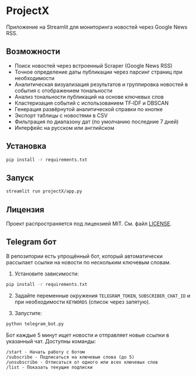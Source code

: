 # ProjectX

Приложение на Streamlit для мониторинга новостей через Google News RSS.

## Возможности
* Поиск новостей через встроенный Scraper (Google News RSS)
* Точное определение даты публикации через парсинг страниц при необходимости
* Аналитическая визуализация результатов и группировка новостей в события с отображением тональности
* Анализ тональности публикаций на основе ключевых слов
* Кластеризация событий с использованием TF‑IDF и DBSCAN
* Генерация развёрнутой аналитической справки по кнопке
* Экспорт таблицы с новостями в CSV
* Фильтрация по диапазону дат (по умолчанию последние 7 дней)
* Интерфейс на русском или английском

## Установка

```bash
pip install -r requirements.txt
```

## Запуск

```bash
streamlit run projectX/app.py
```

## Лицензия

Проект распространяется под лицензией MIT. См. файл [LICENSE](LICENSE).

## Telegram бот

В репозитории есть упрощённый бот, который автоматически рассылает ссылки на новости по нескольким ключевым словам.

1. Установите зависимости:
```bash
pip install -r requirements.txt
```

2. Задайте переменные окружения `TELEGRAM_TOKEN`, `SUBSCRIBER_CHAT_ID` и при необходимости `KEYWORDS` (список через запятую).

3. Запустите:
```bash
python telegram_bot.py
```

Бот каждые 5 минут ищет новости и отправляет новые ссылки в указанный чат.
Доступны команды:
```
/start - Начать работу с ботом
/subscribe - Подписаться на ключевые слова (до 5)
/unsubscribe - Отписаться от одного или всех ключевых слов
/list - Показать текущие подписки
```

